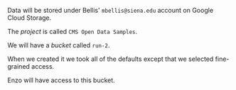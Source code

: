 Data will be stored under Bellis' `mbellis@siena.edu` account on Google Cloud Storage. 

The *project* is called `CMS Open Data Samples`. 

We will have a *bucket* called `run-2`.

When we created it we took all of the defaults except that we selected fine-grained access. 

Enzo will have access to this bucket. 
